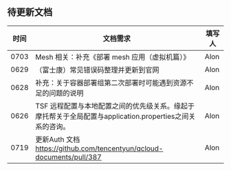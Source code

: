 ## 待更新文档

| 时间 | 文档需求                                                     | 填写人 |
| ---- | ------------------------------------------------------------ | ------ |
| 0703 | Mesh 相关：补充《部署 mesh 应用（虚拟机篇）》                | Alon   |
| 0629 | （富士康）常见错误码整理并更新到官网                         | Alon   |
| 0628 | 补充：关于容器部署组第二次部署时可能遇到资源不足的问题的说明 | Alon   |
| 0626 | TSF 远程配置与本地配置之间的优先级关系。缘起于摩托帮关于全局配置与application.properties之间关系的咨询。 | Alon   |
| 0719 | 更新Auth 文档 https://github.com/tencentyun/qcloud-documents/pull/387 | Alon   |





## 



